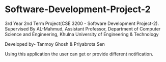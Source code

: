 # Software-Development-Project-2


3rd Year 2nd Term Project(CSE 3200 - Software Development Project-2). Supervised By AL-Mahmud, Assistant Professor, Department of Computer Science and Engineering, Khulna University of Engineering & Technology

Developed by- Tanmoy Ghosh & Priyabrota Sen

Using this application the user can get or provide different notification.
